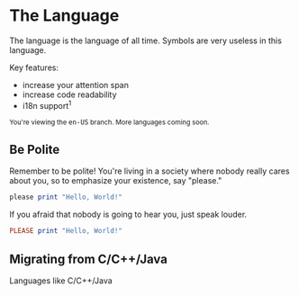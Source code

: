 # The Language

The language is the language of all time. Symbols are very useless in this language.

Key features:
- increase your attention span
- increase code readability
- i18n support<sup>1</sup>

<sub>You're viewing the <kbd>en-US</kbd> branch. More languages coming soon.</sub>

## Be Polite

Remember to be polite! You're living in a society where nobody really cares about you, so to emphasize your existence, say "please."

```haskell
please print "Hello, World!"
```

If you afraid that nobody is going to hear you, just speak louder.

```haskell
PLEASE print "Hello, World!"
```

## Migrating from C/C++/Java

Languages like C/C++/Java
